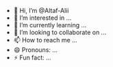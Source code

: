- 👋 Hi, I’m @Altaf-Alii
- 👀 I’m interested in ...
- 🌱 I’m currently learning ...
- 💞️ I’m looking to collaborate on ...
- 📫 How to reach me ...
- 😄 Pronouns: ...
- ⚡ Fun fact: ...

<!---
Altaf-Alii/Altaf-Alii is a ✨ special ✨ repository because its `README.md` (this file) appears on your GitHub profile.
You can click the Preview link to take a look at your changes.
--->
